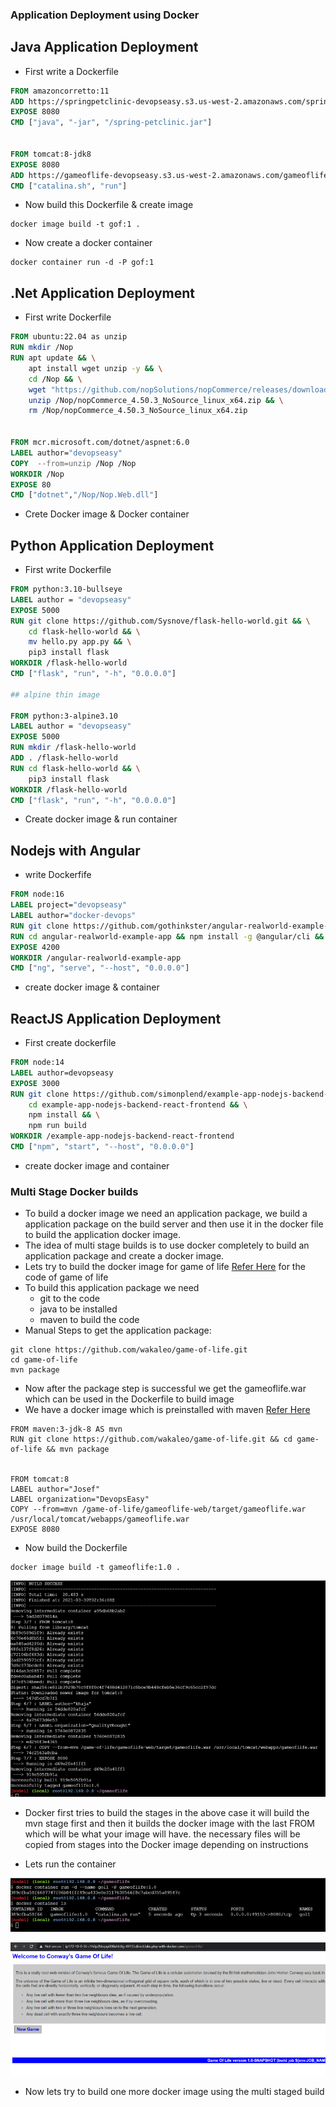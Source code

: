 ### Application Deployment using Docker

## Java Application Deployment
* First write a Dockerfile

```Dockerfile
FROM amazoncorretto:11
ADD https://springpetclinic-devopseasy.s3.us-west-2.amazonaws.com/spring-petclinic.jar /spring-petclinic.jar
EXPOSE 8080
CMD ["java", "-jar", "/spring-petclinic.jar"]


FROM tomcat:8-jdk8
EXPOSE 8080
ADD https://gameoflife-devopseasy.s3.us-west-2.amazonaws.com/gameoflife.war /usr/local/tomcat/webapps/gameoflife.war
CMD ["catalina.sh", "run"]
```
* Now build this Dockerfile & create image
```
docker image build -t gof:1 .
```
* Now create a docker container

```
docker container run -d -P gof:1
```
## .Net Application Deployment
* First write Dockerfile

```Dockerfile
FROM ubuntu:22.04 as unzip
RUN mkdir /Nop
RUN apt update && \
    apt install wget unzip -y && \
    cd /Nop && \
    wget "https://github.com/nopSolutions/nopCommerce/releases/download/release-4.50.3/nopCommerce_4.50.3_NoSource_linux_x64.zip" &&\
    unzip /Nop/nopCommerce_4.50.3_NoSource_linux_x64.zip && \
    rm /Nop/nopCommerce_4.50.3_NoSource_linux_x64.zip


FROM mcr.microsoft.com/dotnet/aspnet:6.0
LABEL author="devopseasy"
COPY  --from=unzip /Nop /Nop
WORKDIR /Nop
EXPOSE 80
CMD ["dotnet","/Nop/Nop.Web.dll"]
```
* Crete Docker image & Docker container 

## Python Application Deployment
* First write Dockerfile

```Dockerfile
FROM python:3.10-bullseye
LABEL author = "devopseasy"
EXPOSE 5000
RUN git clone https://github.com/Sysnove/flask-hello-world.git && \
    cd flask-hello-world && \
    mv hello.py app.py && \
    pip3 install flask
WORKDIR /flask-hello-world
CMD ["flask", "run", "-h", "0.0.0.0"]

## alpine thin image

FROM python:3-alpine3.10
LABEL author = "devopseasy"
EXPOSE 5000
RUN mkdir /flask-hello-world
ADD . /flask-hello-world
RUN cd flask-hello-world && \
    pip3 install flask
WORKDIR /flask-hello-world
CMD ["flask", "run", "-h", "0.0.0.0"]
```
* Create docker image & run container

## Nodejs with Angular
* write Dockerfife

```Dockerfile
FROM node:16
LABEL project="devopseasy"
LABEL author="docker-devops"
RUN git clone https://github.com/gothinkster/angular-realworld-example-app.git
RUN cd angular-realworld-example-app && npm install -g @angular/cli && npm install
EXPOSE 4200
WORKDIR /angular-realworld-example-app
CMD ["ng", "serve", "--host", "0.0.0.0"]
```
* create docker image & container

## ReactJS Application Deployment
* First create dockerfile
```Dockerfile
FROM node:14
LABEL author=devopseasy
EXPOSE 3000
RUN git clone https://github.com/simonplend/example-app-nodejs-backend-react-frontend.git && \
    cd example-app-nodejs-backend-react-frontend && \
    npm install && \
    npm run build
WORKDIR /example-app-nodejs-backend-react-frontend
CMD ["npm", "start", "--host", "0.0.0.0"]
```
* create docker image and container


### Multi Stage Docker builds
* To build a docker image we need an application package, we build a application package on the build server and then use it in the docker file to build the application docker image.
* The idea of multi stage builds is to use docker completely to build an application package and create a docker image.
* Lets try to build the docker image for game of life [Refer Here](https://github.com/wakaleo/game-of-life) for the code of game of life
* To build this application package we need
    * git to the code
    * java to be installed
    * maven to build the code
* Manual Steps to get the application package:

```
git clone https://github.com/wakaleo/game-of-life.git
cd game-of-life
mvn package
```
* Now after the package step is successful we get the gameoflife.war which can be used in the Dockerfile to build image
* We have a docker image which is preinstalled with maven [Refer Here](https://hub.docker.com/_/maven)

```
FROM maven:3-jdk-8 AS mvn
RUN git clone https://github.com/wakaleo/game-of-life.git && cd game-of-life && mvn package


FROM tomcat:8
LABEL author="Josef"
LABEL organization="DevopsEasy"
COPY --from=mvn /game-of-life/gameoflife-web/target/gameoflife.war /usr/local/tomcat/webapps/gameoflife.war
EXPOSE 8080
```
* Now build the Dockerfile

```
docker image build -t gameoflife:1.0 .
```
![Preview](./Images/docker121.png)

* Docker first tries to build the stages in the above case it will build the mvn stage first and then it builds the docker image with the last FROM which will be what your image will have. the necessary files will be copied from stages into the Docker image depending on instructions

* Lets run the container

![Preview](./Images/docker122.png)

![Preview](./Images/docker123.png)

* Now lets try to build one more docker image using the multi staged build
